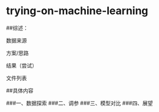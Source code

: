 # trying-on-machine-learning

##综述：

数据来源

方案/思路

结果（尝试）

文件列表

##具体内容

###一、数据探索
###二、调参
###三、模型对比
###四、展望

